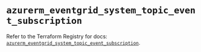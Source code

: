 # `azurerm_eventgrid_system_topic_event_subscription`

Refer to the Terraform Registry for docs: [`azurerm_eventgrid_system_topic_event_subscription`](https://registry.terraform.io/providers/hashicorp/azurerm/3.93.0/docs/resources/eventgrid_system_topic_event_subscription).
